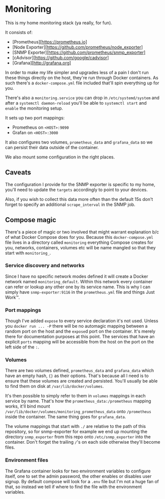 # Monitoring

This is my home monitoring stack (ya really, for fun).

It consists of:

  * [Prometheus][https://prometheus.io]
  * [Node Exporter][https://github.com/prometheus/node_exporter]
  * [SNMP Exporter][https://github.com/prometheus/snmp_exporter]
  * [cAdvisor][https://github.com/google/cadvisor]
  * [Grafana][http://grafana.org]

In order to make my life simpler and upgrades less of a pain I don't run these
things directly on the host, they're run through Docker containers. As such
there's a `docker-compose.yml` file included that'll spin everything up for you.

There's also a `monitoring.service` you can drop in `/etc/systemd/system` and
after a `systemctl daemon-reload` you'll be able to `systemctl start` and
`enable` the monitoring setup.

It sets up two port mappings:

  * Prometheus on `<HOST>:9090`
  * Grafan on `<HOST>:3000`

It also configures two volumes, `prometheus_data` and `grafana_data` so we can
persist their data outside of the container.

We also mount some configuration in the right places.

## Caveats

The configuration I provide for the SNMP exporter is specific to my home,
you'll need to update the `targets` accordingly to point to your devices.

Also, if you wish to collect this data more often than the default 15s don't
forget to specify an additional `scrape_interval` in the SNMP job.

## Compose magic

There's a piece of magic or two involved that might warrant explanation b/c
of what Docker Compose does for you. Because this `docker-compose.yml` file
lives in a directory called `monitoring` everything Compose creates for you,
networks, containers, volumes etc will be name mangled so that they start with
`monitoring_`.

### Service discovery and networks

Since I have no specific network modes defined it will create a Docker network
named `monitoring_default`. Within this network every container can refer
or lookup any other one by its service name. This is why I can simply have
`snmp-exporter:9116` in the `prometheus.yml` file and things Just Work&#8482;.

### Port mappings

Though I've added `expose` to every service declaration it's not used. Unless
you `docker run ... -P` there will be no automagic mapping between a random
port on the host and the `expose`d port on the container. It's merely there
for documentation purposes at this point. The services that have an
explicit `ports` mapping will be accessible from the host on the port on the
left side of the `:`.

### Volumes

There are two volumes defined, `prometheus_data` and `grafana_data` which have
an empty hash, `{}` as their options. That's because all I need is to ensure
that these volumes are created and persisted. You'll usually be able to find
them on disk at `/var/lib/docker/volumes`.

It's then possible to simply refer to them in `volumes` mappings in each
service by name. That's how the `prometheus_data:/prometheus` mapping works,
it'll bind mount `/var/lib/docker/volumes/monitoring_prometheus_data` onto
`/prometheus` inside the container. The same thing goes for `grafana_data`.

The volume mappings that start with `./` are relative to the path of this
repository, so for snmp-exporter for example we end up mounting the directory
`snmp_exporter` from this repo onto `/etc/snmp_exporter` into the container.
Don't forget the trailing `/`'s on each side otherwise they'll become files.

### Environment files

The Grafana container looks for two environment variables to configure itself,
one to set the admin password, the other enables or disables user signup. By
default compose will look for a `.env` file but I'm not a huge fan of that, so
instead we tell if where to find the file with the environment variables.
